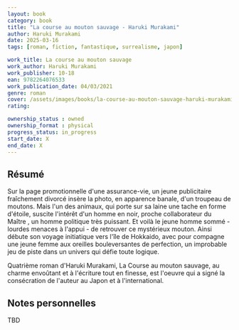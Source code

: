 ```yaml
---
layout: book
category: book
title: "La course au mouton sauvage - Haruki Murakami"
author: Haruki Murakami
date: 2025-03-16
tags: [roman, fiction, fantastique, surrealisme, japon]

work_title: La course au mouton sauvage
work_author: Haruki Murakami
work_publisher: 10-18
ean: 9782264076533
work_publication_date: 04/03/2021
genre: roman
cover: /assets/images/books/la-course-au-mouton-sauvage-haruki-murakami/cover.jpg
rating:

ownership_status : owned
ownership_format : physical
progress_status: in_progress
start_date: X
end_date: X
---
```

## Résumé
Sur la page promotionnelle d'une assurance-vie, un jeune publicitaire fraîchement divorcé insère la photo, en apparence banale, d'un troupeau de moutons. Mais l'un des animaux, qui porte sur sa laine une tache en forme d'étoile, suscite l'intérêt d'un homme en noir, proche collaborateur du Maître , un homme politique très puissant. Et voilà le jeune homme sommé - lourdes menaces à l'appui - de retrouver ce mystérieux mouton. Ainsi débute son voyage initiatique vers l'île de Hokkaido, avec pour compagne une jeune femme aux oreilles bouleversantes de perfection, un improbable jeu de piste dans un univers qui défie toute logique.

Quatrième roman d'Haruki Murakami, La Course au mouton sauvage, au charme envoûtant et à l'écriture tout en finesse, est l'oeuvre qui a signé la consécration de l'auteur au Japon et à l'international.

## Notes personnelles
TBD

